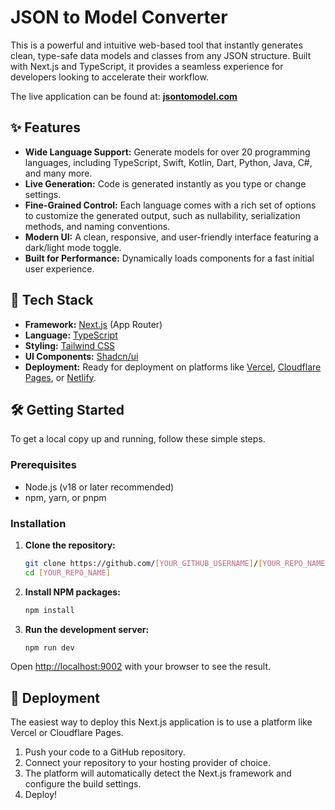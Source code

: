 # JSON to Model Converter

This is a powerful and intuitive web-based tool that instantly generates clean, type-safe data models and classes from any JSON structure. Built with Next.js and TypeScript, it provides a seamless experience for developers looking to accelerate their workflow.

The live application can be found at: **[jsontomodel.com](https://jsontomodel.com)**

## ✨ Features

-   **Wide Language Support:** Generate models for over 20 programming languages, including TypeScript, Swift, Kotlin, Dart, Python, Java, C#, and many more.
-   **Live Generation:** Code is generated instantly as you type or change settings.
-   **Fine-Grained Control:** Each language comes with a rich set of options to customize the generated output, such as nullability, serialization methods, and naming conventions.
-   **Modern UI:** A clean, responsive, and user-friendly interface featuring a dark/light mode toggle.
-   **Built for Performance:** Dynamically loads components for a fast initial user experience.

## 🚀 Tech Stack

-   **Framework:** [Next.js](https://nextjs.org/) (App Router)
-   **Language:** [TypeScript](https://www.typescriptlang.org/)
-   **Styling:** [Tailwind CSS](https://tailwindcss.com/)
-   **UI Components:** [Shadcn/ui](https://ui.shadcn.com/)
-   **Deployment:** Ready for deployment on platforms like [Vercel](https://vercel.com/), [Cloudflare Pages](https://pages.cloudflare.com/), or [Netlify](https://www.netlify.com/).

## 🛠️ Getting Started

To get a local copy up and running, follow these simple steps.

### Prerequisites

-   Node.js (v18 or later recommended)
-   npm, yarn, or pnpm

### Installation

1.  **Clone the repository:**
    ```sh
    git clone https://github.com/[YOUR_GITHUB_USERNAME]/[YOUR_REPO_NAME].git
    cd [YOUR_REPO_NAME]
    ```

2.  **Install NPM packages:**
    ```sh
    npm install
    ```

3.  **Run the development server:**
    ```sh
    npm run dev
    ```

Open [http://localhost:9002](http://localhost:9002) with your browser to see the result.

## 🚀 Deployment

The easiest way to deploy this Next.js application is to use a platform like Vercel or Cloudflare Pages.

1.  Push your code to a GitHub repository.
2.  Connect your repository to your hosting provider of choice.
3.  The platform will automatically detect the Next.js framework and configure the build settings.
4.  Deploy!
